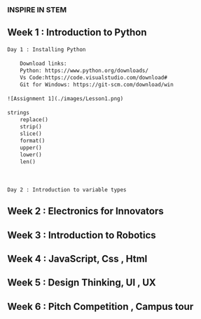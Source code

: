 ### INSPIRE IN STEM 

## Week 1 : Introduction to Python 
    Day 1 : Installing Python
        
        Download links:
        Python: https://www.python.org/downloads/
        Vs Code:https://code.visualstudio.com/download#
        Git for Windows: https://git-scm.com/download/win

    ![Assignment 1](./images/Lesson1.png)

    strings
        replace()
        strip()
        slice()
        format()
        upper()
        lower()
        len()



    Day 2 : Introduction to variable types 

## Week 2 : Electronics for Innovators 

## Week 3 : Introduction to Robotics

## Week 4 : JavaScript, Css , Html 

## Week 5 : Design Thinking, UI , UX

## Week 6 : Pitch Competition , Campus tour